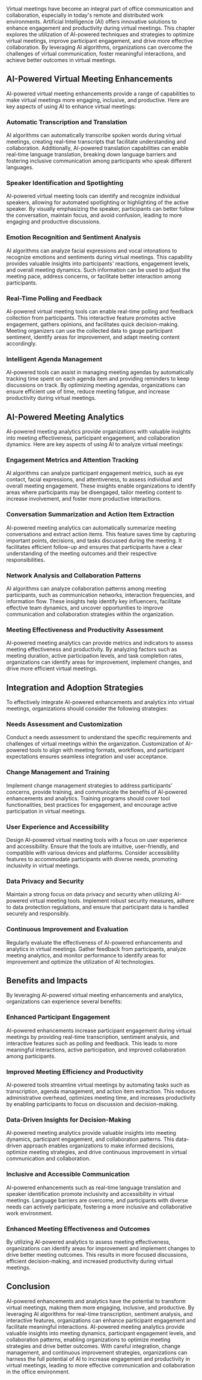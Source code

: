 
Virtual meetings have become an integral part of office communication and collaboration, especially in today's remote and distributed work environments. Artificial Intelligence (AI) offers innovative solutions to enhance engagement and productivity during virtual meetings. This chapter explores the utilization of AI-powered techniques and strategies to optimize virtual meetings, improve participant engagement, and drive more effective collaboration. By leveraging AI algorithms, organizations can overcome the challenges of virtual communication, foster meaningful interactions, and achieve better outcomes in virtual meetings.

## AI-Powered Virtual Meeting Enhancements

AI-powered virtual meeting enhancements provide a range of capabilities to make virtual meetings more engaging, inclusive, and productive. Here are key aspects of using AI to enhance virtual meetings:

### Automatic Transcription and Translation

AI algorithms can automatically transcribe spoken words during virtual meetings, creating real-time transcripts that facilitate understanding and collaboration. Additionally, AI-powered translation capabilities can enable real-time language translation, breaking down language barriers and fostering inclusive communication among participants who speak different languages.

### Speaker Identification and Spotlighting

AI-powered virtual meeting tools can identify and recognize individual speakers, allowing for automated spotlighting or highlighting of the active speaker. By visually emphasizing the speaker, participants can better follow the conversation, maintain focus, and avoid confusion, leading to more engaging and productive discussions.

### Emotion Recognition and Sentiment Analysis

AI algorithms can analyze facial expressions and vocal intonations to recognize emotions and sentiments during virtual meetings. This capability provides valuable insights into participants' reactions, engagement levels, and overall meeting dynamics. Such information can be used to adjust the meeting pace, address concerns, or facilitate better interaction among participants.

### Real-Time Polling and Feedback

AI-powered virtual meeting tools can enable real-time polling and feedback collection from participants. This interactive feature promotes active engagement, gathers opinions, and facilitates quick decision-making. Meeting organizers can use the collected data to gauge participant sentiment, identify areas for improvement, and adapt meeting content accordingly.

### Intelligent Agenda Management

AI-powered tools can assist in managing meeting agendas by automatically tracking time spent on each agenda item and providing reminders to keep discussions on track. By optimizing meeting agendas, organizations can ensure efficient use of time, reduce meeting fatigue, and increase productivity during virtual meetings.

## AI-Powered Meeting Analytics

AI-powered meeting analytics provide organizations with valuable insights into meeting effectiveness, participant engagement, and collaboration dynamics. Here are key aspects of using AI to analyze virtual meetings:

### Engagement Metrics and Attention Tracking

AI algorithms can analyze participant engagement metrics, such as eye contact, facial expressions, and attentiveness, to assess individual and overall meeting engagement. These insights enable organizations to identify areas where participants may be disengaged, tailor meeting content to increase involvement, and foster more productive interactions.

### Conversation Summarization and Action Item Extraction

AI-powered meeting analytics can automatically summarize meeting conversations and extract action items. This feature saves time by capturing important points, decisions, and tasks discussed during the meeting. It facilitates efficient follow-up and ensures that participants have a clear understanding of the meeting outcomes and their respective responsibilities.

### Network Analysis and Collaboration Patterns

AI algorithms can analyze collaboration patterns among meeting participants, such as communication networks, interaction frequencies, and information flow. These insights help identify key influencers, facilitate effective team dynamics, and uncover opportunities to improve communication and collaboration strategies within the organization.

### Meeting Effectiveness and Productivity Assessment

AI-powered meeting analytics can provide metrics and indicators to assess meeting effectiveness and productivity. By analyzing factors such as meeting duration, active participation levels, and task completion rates, organizations can identify areas for improvement, implement changes, and drive more efficient virtual meetings.

## Integration and Adoption Strategies

To effectively integrate AI-powered enhancements and analytics into virtual meetings, organizations should consider the following strategies:

### Needs Assessment and Customization

Conduct a needs assessment to understand the specific requirements and challenges of virtual meetings within the organization. Customization of AI-powered tools to align with meeting formats, workflows, and participant expectations ensures seamless integration and user acceptance.

### Change Management and Training

Implement change management strategies to address participants' concerns, provide training, and communicate the benefits of AI-powered enhancements and analytics. Training programs should cover tool functionalities, best practices for engagement, and encourage active participation in virtual meetings.

### User Experience and Accessibility

Design AI-powered virtual meeting tools with a focus on user experience and accessibility. Ensure that the tools are intuitive, user-friendly, and compatible with various devices and platforms. Consider accessibility features to accommodate participants with diverse needs, promoting inclusivity in virtual meetings.

### Data Privacy and Security

Maintain a strong focus on data privacy and security when utilizing AI-powered virtual meeting tools. Implement robust security measures, adhere to data protection regulations, and ensure that participant data is handled securely and responsibly.

### Continuous Improvement and Evaluation

Regularly evaluate the effectiveness of AI-powered enhancements and analytics in virtual meetings. Gather feedback from participants, analyze meeting analytics, and monitor performance to identify areas for improvement and optimize the utilization of AI technologies.

## Benefits and Impacts

By leveraging AI-powered virtual meeting enhancements and analytics, organizations can experience several benefits:

### Enhanced Participant Engagement

AI-powered enhancements increase participant engagement during virtual meetings by providing real-time transcription, sentiment analysis, and interactive features such as polling and feedback. This leads to more meaningful interactions, active participation, and improved collaboration among participants.

### Improved Meeting Efficiency and Productivity

AI-powered tools streamline virtual meetings by automating tasks such as transcription, agenda management, and action item extraction. This reduces administrative overhead, optimizes meeting time, and increases productivity by enabling participants to focus on discussion and decision-making.

### Data-Driven Insights for Decision-Making

AI-powered meeting analytics provide valuable insights into meeting dynamics, participant engagement, and collaboration patterns. This data-driven approach enables organizations to make informed decisions, optimize meeting strategies, and drive continuous improvement in virtual communication and collaboration.

### Inclusive and Accessible Communication

AI-powered enhancements such as real-time language translation and speaker identification promote inclusivity and accessibility in virtual meetings. Language barriers are overcome, and participants with diverse needs can actively participate, fostering a more inclusive and collaborative work environment.

### Enhanced Meeting Effectiveness and Outcomes

By utilizing AI-powered analytics to assess meeting effectiveness, organizations can identify areas for improvement and implement changes to drive better meeting outcomes. This results in more focused discussions, efficient decision-making, and increased productivity during virtual meetings.

## Conclusion

AI-powered enhancements and analytics have the potential to transform virtual meetings, making them more engaging, inclusive, and productive. By leveraging AI algorithms for real-time transcription, sentiment analysis, and interactive features, organizations can enhance participant engagement and facilitate meaningful interactions. AI-powered meeting analytics provide valuable insights into meeting dynamics, participant engagement levels, and collaboration patterns, enabling organizations to optimize meeting strategies and drive better outcomes. With careful integration, change management, and continuous improvement strategies, organizations can harness the full potential of AI to increase engagement and productivity in virtual meetings, leading to more effective communication and collaboration in the office environment.
